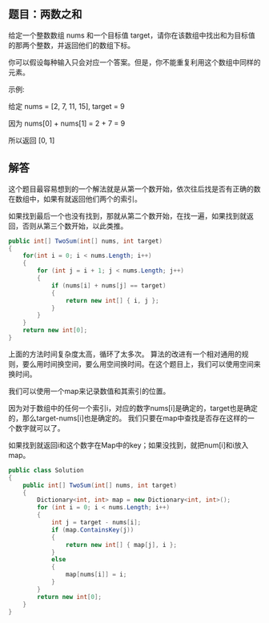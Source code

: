 ## 题目：两数之和

给定一个整数数组 nums 和一个目标值 target，请你在该数组中找出和为目标值的那两个整数，并返回他们的数组下标。

你可以假设每种输入只会对应一个答案。但是，你不能重复利用这个数组中同样的元素。

示例:

给定 nums = [2, 7, 11, 15], target = 9

因为 nums[0] + nums[1] = 2 + 7 = 9

所以返回 [0, 1]

## 解答

这个题目最容易想到的一个解法就是从第一个数开始，依次往后找是否有正确的数在数组中，如果有就返回他们两个的索引。

如果找到最后一个也没有找到，那就从第二个数开始，在找一遍，如果找到就返回，否则从第三个数开始，以此类推。

```C#
public int[] TwoSum(int[] nums, int target)
{
    for(int i = 0; i < nums.Length; i++)
    {
        for (int j = i + 1; j < nums.Length; j++)
        {
            if (nums[i] + nums[j] == target)
            {
                return new int[] { i, j };
            }
        }
    }
    return new int[0];
}
```

上面的方法时间复杂度太高，循环了太多次。
算法的改进有一个相对通用的规则，要么用时间换空间，要么用空间换时间。在这个题目上，我们可以使用空间来换时间。

我们可以使用一个map来记录数值和其索引的位置。

因为对于数组中的任何一个索引i，对应的数字nums[i]是确定的，target也是确定的，那么target-nums[i]也是确定的。
我们只要在map中查找是否存在这样的一个数字就可以了。

如果找到就返回i和这个数字在Map中的key；如果没找到，就把num[i]和i放入map。

```C#
public class Solution
{
    public int[] TwoSum(int[] nums, int target)
    {
        Dictionary<int, int> map = new Dictionary<int, int>();
        for (int i = 0; i < nums.Length; i++)
        {
            int j = target - nums[i];
            if (map.ContainsKey(j))
            {
                return new int[] { map[j], i };
            }
            else
            {
                map[nums[i]] = i;
            }
        }
        return new int[0];
    }
}
```